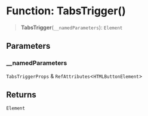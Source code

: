# Function: TabsTrigger()

> **TabsTrigger**(`__namedParameters`): `Element`

## Parameters

### \_\_namedParameters

`TabsTriggerProps` & `RefAttributes`\<`HTMLButtonElement`\>

## Returns

`Element`
